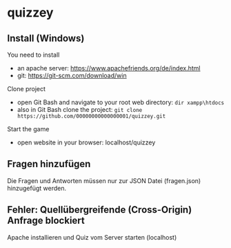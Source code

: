 # quizzey

## Install (Windows)
You need to install
- an apache server: https://www.apachefriends.org/de/index.html
- git: https://git-scm.com/download/win

Clone project
- open Git Bash and navigate to your root web directory: ```dir xampp\htdocs```
- also in Git Bash clone the project: ```git clone https://github.com/00000000000000001/quizzey.git```

Start the game
- open website in your browser: localhost/quizzey
## Fragen hinzufügen
Die Fragen und Antworten müssen nur zur JSON Datei (fragen.json) hinzugefügt werden.
## Fehler: Quellübergreifende (Cross-Origin) Anfrage blockiert
Apache installieren und Quiz vom Server starten (localhost)
